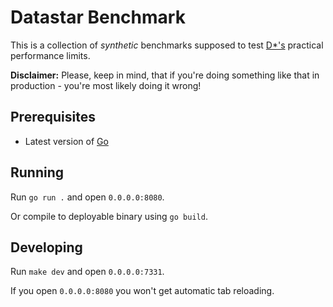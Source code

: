 # Datastar Benchmark

This is a collection of *synthetic* benchmarks supposed to test
[D*'s](https://data-star.dev) practical performance limits.

**Disclaimer:** Please, keep in mind, that if you're doing something like
that in production - you're most likely doing it wrong!

## Prerequisites

- Latest version of [Go](https://go.dev)

## Running

Run `go run .` and open `0.0.0.0:8080`.

Or compile to deployable binary using `go build`.

## Developing

Run `make dev` and open `0.0.0.0:7331`.

If you open `0.0.0.0:8080` you won't get automatic tab reloading.
